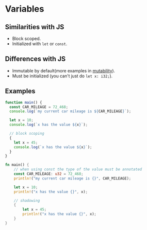 # Variables

## Similarities with JS

- Block scoped.
- Initialized with `let` or `const`.

## Differences with JS

- Immutable by default(more examples in [mutability](../mutability/README.md)).
- Must be initialized (you can't just do `let x: i32;`).

## Examples

```javascript
function main() {
  const CAR_MILEAGE = 72_468;
  console.log(`my current car mileage is ${CAR_MILEAGE}`);

  let x = 10;
  console.log(`x has the value ${x}`);

  // block scoping
  {
    let x = 45;
    console.log(`x has the value ${x}`);
  }
}
```

```rust
fn main() {
    // when using const the type of the value must be annotated
    const CAR_MILEAGE: u32 = 72_468;
    println!("my current car mileage is {}", CAR_MILEAGE);

    let x = 10;
    println!("x has the value {}", x);

    // shadowing
    {
        let x = 45;
        println!("x has the value {}", x);
    }
}
```
